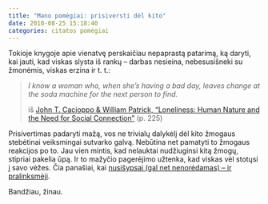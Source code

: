 ```yaml
---
title: "Mano pomėgiai: prisiversti dėl kito"
date: 2010-08-25 15:18:40
categories: citatos pomėgiai
---
```


Tokioje knygoje apie vienatvę perskaičiau nepaprastą patarimą, ką daryti, kai jauti, kad viskas slysta iš rankų – darbas nesieina, nebesusišneki su žmonėmis, viskas erzina ir t. t.:

> *I know a woman who, when she’s having a bad day, leaves change at the soda machine for the next person to find.*
>
> iš [John T. Cacioppo & William Patrick, “Loneliness: Human Nature and the Need for Social Connection”](http://scienceofloneliness.com/) (p. 225)

Prisivertimas padaryti mažą, vos ne trivialų dalykėlį dėl kito žmogaus stebėtinai veiksmingai sutvarko galvą. Nebūtina net pamatyti to žmogaus reakcijos po to. Jau vien mintis, kad nelauktai nudžiuginsi kitą žmogų, stipriai pakelia ūpą. Ir to mažyčio pagerėjimo užtenka, kad viskas vėl stotųsi į savo vėžes. Čia panašiai, kai [nusišypsai (gal net nenorėdamas) – ir pralinksmėji](http://scienceblogs.com/neurophilosophy/2010/04/botox_may_diminish_the_experience_of_emotions.php).

Bandžiau, žinau.
